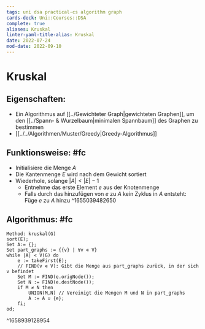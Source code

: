 ```yaml
---
tags: uni dsa practical-cs algorithm graph
cards-deck: Uni::Courses::DSA
complete: true
aliases: Kruskal
linter-yaml-title-alias: Kruskal
date: 2022-07-24
mod-date: 2022-09-10
---
```


# Kruskal

## Eigenschaften:
- Ein Algorithmus auf [[../Gewichteter Graph|gewichteten Graphen]], um den [[../Spann- & Wurzelbaum|minimalen Spannbaum]] des Graphen zu bestimmen
- [[../../Algorithmen/Muster/Greedy|Greedy-Algorithmus]]

## Funktionsweise: #fc
- Initialisiere die Menge $A$
- Die Kantenmenge $E$ wird nach dem Gewicht sortiert
- Wiederhole, solange $|A| < |E|-1$
	- Entnehme das erste Element $e$ aus der Knotenmenge
	- Falls durch das hinzufügen von $e$ zu $A$ kein Zyklus in $A$ entsteht: Füge $e$ zu $A$ hinzu
^1655039482650

## Algorithmus: #fc
```
Method: kruskal(G)
sort(E);
Set A:= {};
Set part_graphs := {{v} | ∀v ∊ V}
while |A| < V(G) do
	e := takeFirst(E);
	// FIND(v ∊ V): Gibt die Menge aus part_graphs zurück, in der sich v befindet
	Set M := FIND(e.origNode());
	Set N := FIND(e.destNode());
	if M ≠ N then
		UNION(M,N) // Vereinigt die Mengen M und N in part_graphs
		A := A ∪ {e};
	fi;
od;
```
^1658939128954
